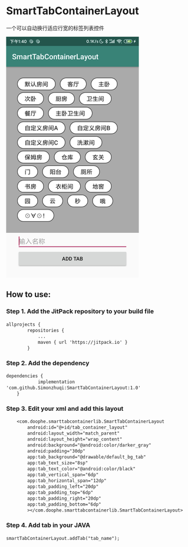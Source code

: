 # SmartTabContainerLayout

一个可以自动换行适应行宽的标签列表控件

![image](https://github.com/Simonzhuqi/SmartTabContainerLayout/blob/master/images/demo.png)

## How to use:

### Step 1. Add the JitPack repository to your build file
```
allprojects {
		repositories {
			...
			maven { url 'https://jitpack.io' }
		}
```
### Step 2. Add the dependency
```
dependencies {
	        implementation 'com.github.Simonzhuqi:SmartTabContainerLayout:1.0'
	}
```
### Step 3. Edit your xml and add this layout
```
    <com.doophe.smarttabcontainerlib.SmartTabContainerLayout
        android:id="@+id/tab_container_layout"
        android:layout_width="match_parent"
        android:layout_height="wrap_content"
        android:background="@android:color/darker_gray"
        android:padding="30dp"
        app:tab_background="@drawable/default_bg_tab"
        app:tab_text_size="8sp"
        app:tab_text_color="@android:color/black"
        app:tab_vertical_span="6dp"
        app:tab_horizontal_span="12dp"
        app:tab_padding_left="20dp"
        app:tab_padding_top="6dp"
        app:tab_padding_right="20dp"
        app:tab_padding_bottom="6dp"
        ></com.doophe.smarttabcontainerlib.SmartTabContainerLayout>
```
### Step 4. Add tab in your JAVA
```    
smartTabContainerLayout.addTab("tab_name");
```


